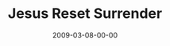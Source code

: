 ---
layout: message
category: message
series: "Reset"
title: "Jesus Reset Surrender"
date: 2009-03-08-00-00
message_id: 551
audio: "http://s3.amazonaws.com/crossroadsaudiomessages/Reset3.mp3"
audio-duration: "35:50"
program: "http://s3.amazonaws.com/crossroads-media/media/legacy/documents/0307_08Program.pdf"
description: "Following Jesus often means living counter-culturally. In this talk, Brian Tome discusses what it means to surrender and find life on the other side."
video: "https://s3.amazonaws.com/crossroadsvideomessages/Reset3.mp4"
video-duration: "46:26"
video-image: "http://s3.amazonaws.com/crossroads-media/images/legacy/content/Reset3-still.jpg"
explicit: "N"
---